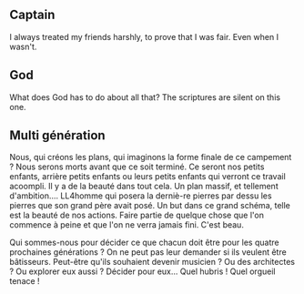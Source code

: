 ## Captain
I always treated my friends harshly, to prove that I was fair. Even when I wasn't.

## God
What does God has to do about all that?
The scriptures are silent on this one.

## Multi génération
Nous, qui créons les plans, qui imaginons la forme finale de ce campement ?
Nous serons morts avant que ce soit terminé.
Ce seront nos petits enfants, arrière petits enfants ou leurs petits enfants qui verront ce travail acoompli.
Il y a de la beauté dans tout cela. Un plan massif, et tellement d'ambition.... LL4homme qui posera la derniè-re pierres par dessu les pierres que son grand père avait posé.
Un but dans ce grand schéma, telle est la beauté de nos actions. Faire partie de quelque chose que l'on commence à peine et que l'on ne verra jamais fini. C'est beau.

Qui sommes-nous pour décider ce que chacun doit être pour les quatre prochaines générations ? On ne peut pas leur demander si ils veulent être bâtisseurs. Peut-être qu'ils souhaient devenir musicien ? Ou des architectes ? Ou explorer eux aussi ? Décider pour eux... Quel hubris ! Quel orgueil tenace !
